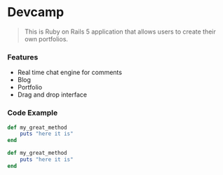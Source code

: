 # Devcamp

> This is Ruby on Rails 5 application that allows users to create their own portfolios.

### Features

- Real time chat engine for comments
- Blog
- Portfolio
- Drag and drop interface

### Code Example

```ruby
def my_great_method
    puts "here it is"
end
```
```ruby
def my_great_method
    puts "here it is"
end
```